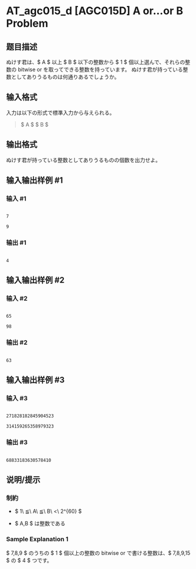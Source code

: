 # AT_agc015_d [AGC015D] A or...or B Problem

## 题目描述

[problemUrl]: https://atcoder.jp/contests/agc015/tasks/agc015_d

ぬけす君は、$ A $ 以上 $ B $ 以下の整数から $ 1 $ 個以上選んで、それらの整数の bitwise or を取ってできる整数を持っています。 ぬけす君が持っている整数としてありうるものは何通りあるでしょうか。

## 输入格式

入力は以下の形式で標準入力から与えられる。

> $ A $ $ B $

## 输出格式

ぬけす君が持っている整数としてありうるものの個数を出力せよ。

## 输入输出样例 #1

### 输入 #1

```
7
9
```

### 输出 #1

```
4
```

## 输入输出样例 #2

### 输入 #2

```
65
98
```

### 输出 #2

```
63
```

## 输入输出样例 #3

### 输入 #3

```
271828182845904523
314159265358979323
```

### 输出 #3

```
68833183630578410
```

## 说明/提示

### 制約

- $ 1\ ≦\ A\ ≦\ B\ <\ 2^{60} $
- $ A,B $ は整数である

### Sample Explanation 1

$ 7,8,9 $ のうちの $ 1 $ 個以上の整数の bitwise or で書ける整数は、$ 7,8,9,15 $ の $ 4 $ つです。